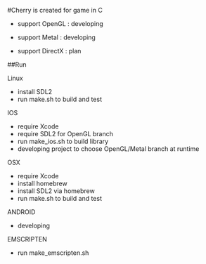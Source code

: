 #Cherry is created for game in C

- support OpenGL  : developing

- support Metal   : developing

- support DirectX : plan

##Run

Linux
- install SDL2
- run make.sh to build and test

IOS
- require Xcode
- require SDL2 for OpenGL branch
- run make_ios.sh to build library
- developing project to choose OpenGL/Metal branch at runtime

OSX
- require Xcode
- install homebrew
- install SDL2 via homebrew
- run make.sh to build and test

ANDROID
- developing

EMSCRIPTEN
- run make_emscripten.sh
